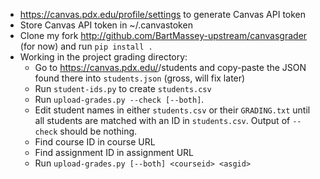 * https://canvas.pdx.edu/profile/settings to generate Canvas
  API token
* Store Canvas API token in ~/.canvastoken
* Clone my fork http://github.com/BartMassey-upstream/canvasgrader (for now)
  and run `pip install .`
* Working in the project grading directory:
    * Go to https://canvas.pdx.edu/<course-id>/students
      and copy-paste the JSON found there into `students.json`
      (gross, will fix later)
    * Run `student-ids.py` to create `students.csv`
    * Run `upload-grades.py --check [--both]`.
    * Edit student names in either `students.csv` or their
      `GRADING.txt` until all students are matched with an
      ID in `students.csv`. Output of `--check` should be
      nothing.
    * Find course ID in course URL
    * Find assignment ID in assignment URL
    * Run `upload-grades.py [--both] <courseid> <asgid>`
